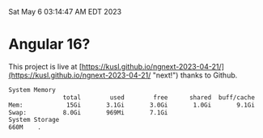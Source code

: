 Sat May  6 03:14:47 AM EDT 2023

# Angular 16?


This project is live at [https://kusl.github.io/ngnext-2023-04-21/](https://kusl.github.io/ngnext-2023-04-21/ "next!") thanks to Github.

```bash
System Memory
               total        used        free      shared  buff/cache   available
Mem:            15Gi       3.1Gi       3.0Gi       1.0Gi       9.1Gi        10Gi
Swap:          8.0Gi       969Mi       7.1Gi
System Storage
660M	.
```
```bash
